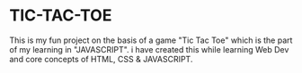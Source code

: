# TIC-TAC-TOE
This is my fun project on the basis of a game "Tic Tac Toe" which is the part of my learning in "JAVASCRIPT". i have created this while learning Web Dev and core concepts of HTML, CSS &amp; JAVASCRIPT. 

